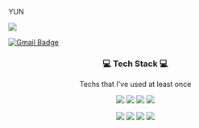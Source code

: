 YUN 

<a href="http://www.instagram.com/potato_yunn">
   <img src="https://img.shields.io/badge/Instagram-black?style=flat-square&logo=Instagram&logoColor=pink&link=https://www.instagram.com/potato_yunn"/></a> 
   
   [![Gmail Badge](https://img.shields.io/badge/Gmail-d14836?style=flat-square&logo=Gmail&logoColor=white&link=mailto:cqqwer@gmail.com)](mailto:cqqwer@gmail.com)

<h3 align="center">💻 Tech Stack 💻 </h3>

<p align="center"> Techs that I've used at least once </p>

<p align="center">
      <img src="https://img.shields.io/badge/Python-3766AB?style=flat-square&logo=Python&logoColor=white"> <img src="https://img.shields.io/badge/Java-green?style=flat-square&logo=Java&logoColor=white"> <img src="https://img.shields.io/badge/C++-00599c?style=flat-square&logo=C%2B%2B&logoColor=white"> <img src="https://img.shields.io/badge/C-808080?style=flat-square&logo=C&logoColor=white"></p>
<p align="center">
   <img src="https://img.shields.io/badge/AndroidStudio-009900?style=flat-square&logo=android&logoColor=white"> <img src="https://img.shields.io/badge/Mysql-CD853F?style=flat-square&logo=mysql&logoColor=white"> <img src="https://img.shields.io/badge/Javascript-FA8072?style=flat-square&logo=javascript&logoColor=white"> <img src="https://img.shields.io/badge/SpringBoot-800080?style=flat-square&logo=Spring&logoColor=white"></p>
